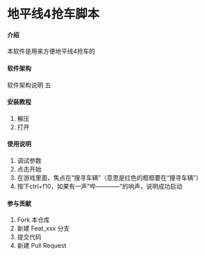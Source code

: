 # 地平线4抢车脚本

#### 介绍
本软件是用来方便地平线4抢车的

#### 软件架构
软件架构说明
五

#### 安装教程

1.  解压
2.  打开

#### 使用说明

1.  调试参数
2.  点击开始
3.  在游戏里面，焦点在“搜寻车辆”（意思是红色的框框要在“搜寻车辆”）
4.  按下ctrl+f10，如果有一声“哔————”的响声，说明成功启动

#### 参与贡献

1.  Fork 本仓库
2.  新建 Feat_xxx 分支
3.  提交代码
4.  新建 Pull Request
